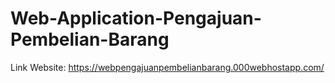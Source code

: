 # Web-Application-Pengajuan-Pembelian-Barang

Link Website: https://webpengajuanpembelianbarang.000webhostapp.com/ 
